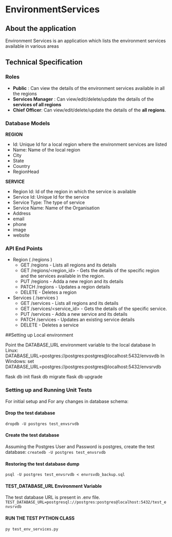 # EnvironmentServices
## About the application
Environment Services is an application which lists the environment services available in various areas

## Technical Specification

### Roles
 * **Public** : Can view the details of the environment services available in all the regions
 * **Services Manager** : Can view/edit/delete/update the details of the __services of all regions__
 * **Chief Officer**: Can view/edit/delete/update the details of the __all regions__.


### Database Models
**REGION**
- Id: Unique Id for a local region where the environment services are listed
- Name: Name of the local region
- City
- State
- Country
- RegionHead

**SERVICE**
- Region Id: Id of the region in which the service is available
- Service Id: Unique Id for the service
- Service Type: The type of service
- Service Name: Name of the Organisation
- Address
- email
- phone
- image
- website


### API End Points
* Region ( /regions )
  * GET /regions - Lists all regions and its details
  * GET /regions/<region_id> - Gets the details of the specific region and the services available in the region.
  * PUT /regions - Adda a new region and its details
  * PATCH /regions - Updates a region details
  * DELETE - Deletes a region
* Services ( /services )
  * GET /services - Lists all regions and its details
  * GET /services/<service_id> - Gets the details of the specific service.
  * PUT /services - Adds a new service and its details
  * PATCH /services - Updates an existing service details
  * DELETE - Deletes a service

##Setting up Local environment

Point the DATABASE_URL environment variable to the local database
In Linux:
DATABASE_URL=postgres://postgres:postgres@localhost:5432/envsvdb
In Windows:
set DATABASE_URL=postgres://postgres:postgres@localhost:5432/envsrvdb

flask db init
flask db migrate
flask db upgrade

### Setting up and Running Unit Tests
For initial setup and For any changes in database schema:
#### Drop the test database
`dropdb -U postgres test_envsrvdb`

#### Create the test database
Assuming the Postgres User and Password is postgres, create the test database:
`createdb -U postgres test_envsrvdb`

#### Restoring the test database dump
`psql -U postgres test_envsrvdb < envrsvdb_backup.sql`

#### TEST_DATABASE_URL Environment Variable
The test database URL is present in .env file.
`TEST_DATABASE_URL=postgresql://postgres:postgres@localhost:5432/test_envsrvdb`

#### RUN THE TEST PYTHON CLASS
`py test_env_services.py`

